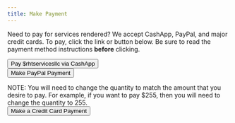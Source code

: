 ```yaml
---
title: Make Payment
---
```


Need to pay for services rendered? We accept CashApp, PayPal, and major credit cards. To pay,
click the link or button below. Be sure to read the payment method instructions **before** clicking.

<div class="my-2">
<a href="https://cash.app/$RHTServicesllc" target="_blank">
<button class="btn btn-warning">Pay $rhtservicesllc via CashApp</button>
</a>
</div>

<div class="row my-2">
<div class="col-3">
<form action="https://www.paypal.com/cgi-bin/webscr" method="post">
<input type="hidden" name="cmd" value="_s-xclick">
<input type="hidden" name="hosted_button_id" value="2MUCMJY9TL9AC">
<button type="submit" class="btn btn-warning">Make PayPal Payment</button>
</form>
</div>
<div class="col font-weight-bold">
NOTE: You will need to change the quantity to match the amount that you desire to pay.
For example, if you want to pay $255, then you will need to change the quantity to 255.
</div>
</div>

<div class="my-2">
<a href="https://checkout.square.site/merchant/ML1PKTDCBJ50R/checkout/R6OU73UA4S2N4ROHM74A2NRQ" target="_blank">
<button class="btn btn-warning">Make a Credit Card Payment</button>
</a>
</div>
